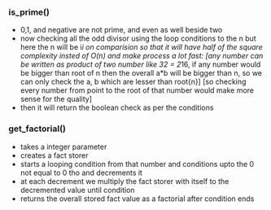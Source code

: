 ### is_prime()
-  0,1, and negative are not prime, and even as well beside two
- now checking all the odd divisor using the loop conditions to the n but here the n will be i*i on comparision so that it will have half of the square complexity insted of O(n) and make process a lot fast:
[any number can be written as product of two number like 32 = 2*16, if any number would be bigger than root of n then the overall a*b will be bigger than n, so we can only check the a, b which are lesser than root{n}]
[so checking every number from point to the root of that number would make more sense for the quality]
- then it will return the boolean check as per the conditions

### get_factorial()
- takes a integer parameter
- creates a fact storer
- starts a looping condition from that number  and conditions upto the 0 not equal to 0 tho and decrements it 
- at each decrement we multiply the fact storer with itself to the decremented value until condition
- returns the overall stored fact value as a factorial after condition ends


